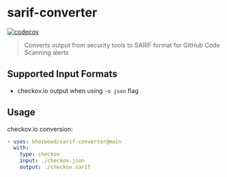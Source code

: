# sarif-converter

[![codecov](https://codecov.io/gh/khorwood/sarif-converter/branch/main/graph/badge.svg)](https://codecov.io/gh/khorwood/sarif-converter)

> Converts output from security tools to SARIF format for GitHub Code Scanning alerts

## Supported Input Formats

- checkov.io output when using `-o json` flag

## Usage

checkov.io conversion:

```yml
- uses: khorwood/sarif-converter@main
  with:
    type: checkov
    input: ./checkov.json
    output: ./checkov.sarif
```
